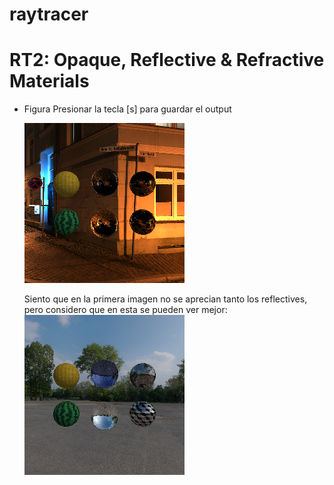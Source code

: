 # raytracer

# RT2: Opaque, Reflective & Refractive Materials
- Figura
    Presionar la tecla [s] para guardar el output

    ![Figura](./raytracer/output1.bmp)

    Siento que en la primera imagen no se aprecian tanto los reflectives, pero considero que en esta se pueden ver mejor: 
    ![Figura](./raytracer/output.bmp)


 
